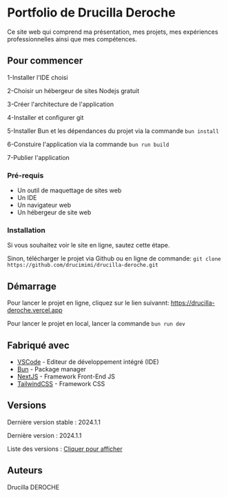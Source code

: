 # Portfolio de Drucilla Deroche
Ce site web qui comprend ma présentation, mes projets, mes expériences professionnelles ainsi que mes compétences.

## Pour commencer

1-Installer l'IDE choisi

2-Choisir un hébergeur de sites Nodejs gratuit

3-Créer l'architecture de l'application

4-Installer et configurer git

5-Installer Bun et les dépendances du projet via la commande `bun install`

6-Constuire l'application via la commande `bun run build`

7-Publier l'application

### Pré-requis

- Un outil de maquettage de sites web
- Un IDE
- Un navigateur web
- Un hébergeur de site web

### Installation

Si vous souhaitez voir le site en ligne, sautez cette étape.

Sinon, télécharger le projet via Github ou en ligne de commande: `git clone https://github.com/drucimimi/drucilla-deroche.git`

## Démarrage

Pour lancer le projet en ligne, cliquez sur le lien suivannt: https://drucilla-deroche.vercel.app

Pour lancer le projet en local, lancer la commande `bun run dev`

## Fabriqué avec

* [VSCode](https://code.visualstudio.com) - Editeur de développement intégré (IDE)
* [Bun](https://bun.sh) - Package manager
* [NextJS](https://nextjs.org) - Framework Front-End JS
* [TailwindCSS](https://tailwindcss.com/) - Framework CSS

## Versions

Dernière version stable : 2024.1.1

Dernière version : 2024.1.1

Liste des versions : [Cliquer pour afficher](https://github.com/drucimimi/drucilla-deroche/releases)

## Auteurs
Drucilla DEROCHE
